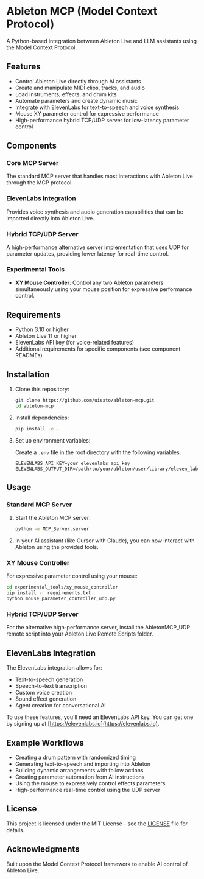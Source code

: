 # Ableton MCP (Model Context Protocol)

A Python-based integration between Ableton Live and LLM assistants using the Model Context Protocol.

## Features

- Control Ableton Live directly through AI assistants
- Create and manipulate MIDI clips, tracks, and audio
- Load instruments, effects, and drum kits
- Automate parameters and create dynamic music
- Integrate with ElevenLabs for text-to-speech and voice synthesis
- Mouse XY parameter control for expressive performance
- High-performance hybrid TCP/UDP server for low-latency parameter control

## Components

### Core MCP Server
The standard MCP server that handles most interactions with Ableton Live through the MCP protocol.

### ElevenLabs Integration
Provides voice synthesis and audio generation capabilities that can be imported directly into Ableton Live.

### Hybrid TCP/UDP Server
A high-performance alternative server implementation that uses UDP for parameter updates, providing lower latency for real-time control.

### Experimental Tools
- **XY Mouse Controller**: Control any two Ableton parameters simultaneously using your mouse position for expressive performance control.

## Requirements

- Python 3.10 or higher
- Ableton Live 11 or higher
- ElevenLabs API key (for voice-related features)
- Additional requirements for specific components (see component READMEs)

## Installation

1. Clone this repository:
   ```bash
   git clone https://github.com/uisato/ableton-mcp.git
   cd ableton-mcp
   ```

2. Install dependencies:
   ```bash
   pip install -e .
   ```

3. Set up environment variables:
   
   Create a `.env` file in the root directory with the following variables:
   ```
   ELEVENLABS_API_KEY=your_elevenlabs_api_key
   ELEVENLABS_OUTPUT_DIR=/path/to/your/ableton/user/library/eleven_labs_audio
   ```

## Usage

### Standard MCP Server
1. Start the Ableton MCP server:
   ```bash
   python -m MCP_Server.server
   ```

2. In your AI assistant (like Cursor with Claude), you can now interact with Ableton using the provided tools.

### XY Mouse Controller
For expressive parameter control using your mouse:
```bash
cd experimental_tools/xy_mouse_controller
pip install -r requirements.txt
python mouse_parameter_controller_udp.py
```

### Hybrid TCP/UDP Server
For the alternative high-performance server, install the AbletonMCP_UDP remote script into your Ableton Live Remote Scripts folder.

## ElevenLabs Integration

The ElevenLabs integration allows for:
- Text-to-speech generation
- Speech-to-text transcription
- Custom voice creation
- Sound effect generation
- Agent creation for conversational AI

To use these features, you'll need an ElevenLabs API key. You can get one by signing up at [https://elevenlabs.io](https://elevenlabs.io).

## Example Workflows

- Creating a drum pattern with randomized timing
- Generating text-to-speech and importing into Ableton
- Building dynamic arrangements with follow actions
- Creating parameter automation from AI instructions
- Using the mouse to expressively control effects parameters
- High-performance real-time control using the UDP server

## License

This project is licensed under the MIT License - see the [LICENSE](LICENSE) file for details.

## Acknowledgments

Built upon the Model Context Protocol framework to enable AI control of Ableton Live. 